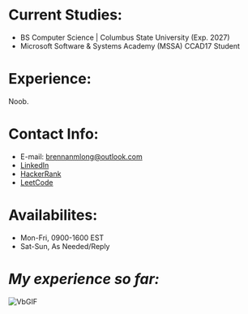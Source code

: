 # **Current Studies**: 
- BS Computer Science | Columbus State University (Exp. 2027)
- Microsoft Software & Systems Academy (MSSA) CCAD17 Student

# **Experience**: 

Noob. 

# **Contact Info**:
- E-mail: brennanmlong@outlook.com
- [LinkedIn](https://www.linkedin.com/in/brennan-m-long)
- [HackerRank](https://www.hackerrank.com/profile/brennanmlong)
- [LeetCode](https://leetcode.com/u/brennanmlong/)

# **Availabilites**: 
- Mon-Fri, 0900-1600 EST
- Sat-Sun, As Needed/Reply

# *My experience so far:*

![VbGIF](https://github.com/user-attachments/assets/794a8345-ff51-424b-896d-0dced65e7c61)

